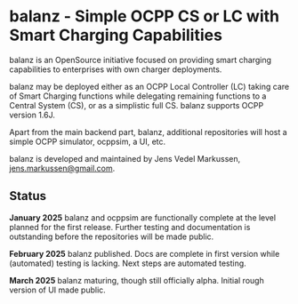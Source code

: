 # balanz - Simple OCPP CS or LC with Smart Charging Capabilities

balanz is an OpenSource initiative focused on providing smart charging capabilities to enterprises with own charger deployments.

balanz may be deployed either as an OCPP Local Controller (LC) taking care of Smart Charging functions while delegating remaining
functions to a Central System (CS), or as a simplistic full CS. balanz supports OCPP version 1.6J.

Apart from the main backend part, balanz, additional repositories will host a simple OCPP simulator, ocppsim, a UI, etc.

balanz is developed and maintained by Jens Vedel Markussen, jens.markussen@gmail.com.

## Status

**January 2025**
balanz and ocppsim are functionally complete at the level planned for the first release. Further testing and documentation is 
outstanding before the repositories will be made public.

**February 2025**
balanz published. Docs are complete in first version while (automated) testing is lacking. Next steps are automated testing.

**March 2025**
balanz maturing, though still officially alpha. Initial rough version of UI made public.

